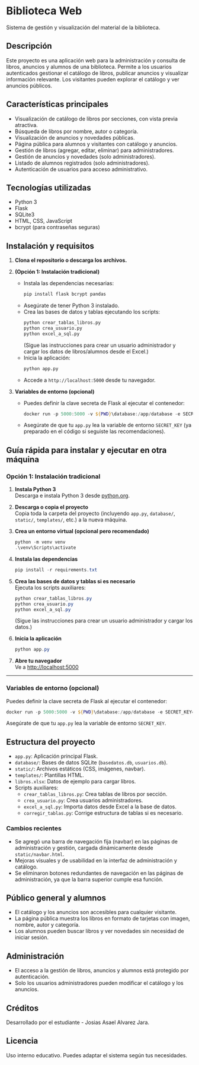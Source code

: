 # Biblioteca Web

Sistema de gestión y visualización del material de la biblioteca.

## Descripción
Este proyecto es una aplicación web para la administración y consulta de libros, anuncios y alumnos de una biblioteca. Permite a los usuarios autenticados gestionar el catálogo de libros, publicar anuncios y visualizar información relevante. Los visitantes pueden explorar el catálogo y ver anuncios públicos.

## Características principales
- Visualización de catálogo de libros por secciones, con vista previa atractiva.
- Búsqueda de libros por nombre, autor o categoría.
- Visualización de anuncios y novedades públicas.
- Página pública para alumnos y visitantes con catálogo y anuncios.
- Gestión de libros (agregar, editar, eliminar) para administradores.
- Gestión de anuncios y novedades (solo administradores).
- Listado de alumnos registrados (solo administradores).
- Autenticación de usuarios para acceso administrativo.

## Tecnologías utilizadas
- Python 3
- Flask
- SQLite3
- HTML, CSS, JavaScript
- bcrypt (para contraseñas seguras)

## Instalación y requisitos
1. **Clona el repositorio o descarga los archivos.**
2. **(Opción 1: Instalación tradicional)**
   - Instala las dependencias necesarias:
     ```bash
     pip install flask bcrypt pandas
     ```
   - Asegúrate de tener Python 3 instalado.
   - Crea las bases de datos y tablas ejecutando los scripts:
     ```bash
     python crear_tablas_libros.py
     python crea_usuario.py
     python excel_a_sql.py
     ```
     (Sigue las instrucciones para crear un usuario administrador y cargar los datos de libros/alumnos desde el Excel.)
   - Inicia la aplicación:
     ```bash
     python app.py
     ```
   - Accede a `http://localhost:5000` desde tu navegador.

3. **Variables de entorno (opcional)**
   - Puedes definir la clave secreta de Flask al ejecutar el contenedor:
     ```powershell
     docker run -p 5000:5000 -v ${PWD}\database:/app/database -e SECRET_KEY=miclave biblioteca-web
     ```
   - Asegúrate de que tu `app.py` lea la variable de entorno `SECRET_KEY` (ya preparado en el código si seguiste las recomendaciones).

## Guía rápida para instalar y ejecutar en otra máquina

### Opción 1: Instalación tradicional

1. **Instala Python 3**  
   Descarga e instala Python 3 desde [python.org](https://www.python.org/downloads/).

2. **Descarga o copia el proyecto**  
   Copia toda la carpeta del proyecto (incluyendo `app.py`, `database/`, `static/`, `templates/`, etc.) a la nueva máquina.

3. **Crea un entorno virtual (opcional pero recomendado)**
   ```powershell
   python -m venv venv
   .\venv\Scripts\activate
   ```

4. **Instala las dependencias**
   ```powershell
   pip install -r requirements.txt
   ```

5. **Crea las bases de datos y tablas si es necesario**  
   Ejecuta los scripts auxiliares:
   ```powershell
   python crear_tablas_libros.py
   python crea_usuario.py
   python excel_a_sql.py
   ```
   (Sigue las instrucciones para crear un usuario administrador y cargar los datos.)

6. **Inicia la aplicación**
   ```powershell
   python app.py
   ```

7. **Abre tu navegador**  
   Ve a [http://localhost:5000](http://localhost:5000)

---

### Variables de entorno (opcional)

Puedes definir la clave secreta de Flask al ejecutar el contenedor:
```powershell
docker run -p 5000:5000 -v ${PWD}\database:/app/database -e SECRET_KEY=miclave biblioteca-web
```
Asegúrate de que tu `app.py` lea la variable de entorno `SECRET_KEY`.

## Estructura del proyecto
- `app.py`: Aplicación principal Flask.
- `database/`: Bases de datos SQLite (`basedatos.db`, `usuarios.db`).
- `static/`: Archivos estáticos (CSS, imágenes, navbar).
- `templates/`: Plantillas HTML.
- `libros.xlsx`: Datos de ejemplo para cargar libros.
- Scripts auxiliares:
  - `crear_tablas_libros.py`: Crea tablas de libros por sección.
  - `crea_usuario.py`: Crea usuarios administradores.
  - `excel_a_sql.py`: Importa datos desde Excel a la base de datos.
  - `corregir_tablas.py`: Corrige estructura de tablas si es necesario.

### Cambios recientes
- Se agregó una barra de navegación fija (navbar) en las páginas de administración y gestión, cargada dinámicamente desde `static/navbar.html`.
- Mejoras visuales y de usabilidad en la interfaz de administración y catálogo.
- Se eliminaron botones redundantes de navegación en las páginas de administración, ya que la barra superior cumple esa función.

## Público general y alumnos
- El catálogo y los anuncios son accesibles para cualquier visitante.
- La página pública muestra los libros en formato de tarjetas con imagen, nombre, autor y categoría.
- Los alumnos pueden buscar libros y ver novedades sin necesidad de iniciar sesión.

## Administración
- El acceso a la gestión de libros, anuncios y alumnos está protegido por autenticación.
- Solo los usuarios administradores pueden modificar el catálogo y los anuncios.

## Créditos
Desarrollado por el estudiante - Josias Asael Alvarez Jara.

## Licencia
Uso interno educativo. Puedes adaptar el sistema según tus necesidades.
